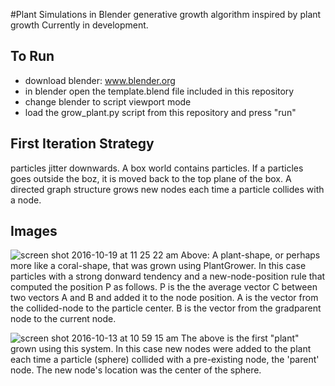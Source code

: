 #Plant Simulations in Blender
generative growth algorithm inspired by plant growth
Currently in development.

## To Run
- download blender: www.blender.org
- in blender open the template.blend file included in this repository
- change blender to script viewport mode
- load the grow_plant.py script from this repository and press "run"

## First Iteration Strategy
particles jitter downwards.
A box world contains particles. If a particles goes outside the boz, it is moved back to the top plane of the box.
A directed graph structure grows new nodes each time a particle collides with a node.

## Images
![screen shot 2016-10-19 at 11 25 22 am](https://cloud.githubusercontent.com/assets/3253027/19532080/07b6a552-95ef-11e6-8d68-3091f46881ab.png)
Above: A plant-shape, or perhaps more like a coral-shape, that was grown using PlantGrower. In this case particles with a strong donward tendency and a new-node-position rule that computed the position P as follows. P is the the average vector C between two vectors A and B and added it to the node position. A is the vector from the collided-node to the particle center. B is the vector from the gradparent node to the current node.

![screen shot 2016-10-13 at 10 59 15 am](https://cloud.githubusercontent.com/assets/3253027/19360869/2951f144-9135-11e6-9f9d-b1107802b3a7.png)
The above is the first "plant" grown using this system. In this case new nodes were added to the plant each time a particle (sphere) collided with a pre-existing node, the 'parent' node. The new node's location was the center of the sphere.

